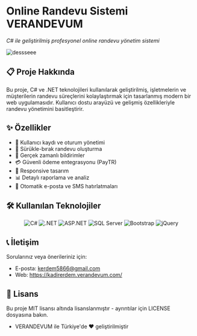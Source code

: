 # Online Randevu Sistemi VERANDEVUM

<p><i>C# ile geliştirilmiş profesyonel online randevu yönetim sistemi</i></p>

![dessseee](https://github.com/user-attachments/assets/d38d07e9-090a-49b9-815d-c8176a24687a)

## 📋 Proje Hakkında

Bu proje, C# ve .NET teknolojileri kullanılarak geliştirilmiş, işletmelerin ve müşterilerin randevu süreçlerini kolaylaştırmak için tasarlanmış modern bir web uygulamasıdır. Kullanıcı dostu arayüzü ve gelişmiş özellikleriyle randevu yönetimini basitleştirir.

## ✨ Özellikler

- 👤 Kullanıcı kaydı ve oturum yönetimi
- 📅 Sürükle-bırak randevu oluşturma
- 🔔 Gerçek zamanlı bildirimler
- 💳 Güvenli ödeme entegrasyonu (PayTR)
- 📱 Responsive tasarım
- 📊 Detaylı raporlama ve analiz
- 🔄 Otomatik e-posta ve SMS hatırlatmaları

## 🛠️ Kullanılan Teknolojiler

<div align="center">
  <img src="https://img.shields.io/badge/C%23-239120?style=for-the-badge&logo=c-sharp&logoColor=white" alt="C#"/>
  <img src="https://img.shields.io/badge/.NET-5C2D91?style=for-the-badge&logo=.net&logoColor=white" alt=".NET"/>
  <img src="https://img.shields.io/badge/ASP.NET-512BD4?style=for-the-badge&logo=dotnet&logoColor=white" alt="ASP.NET"/>
  <img src="https://img.shields.io/badge/SQL_Server-CC2927?style=for-the-badge&logo=microsoft-sql-server&logoColor=white" alt="SQL Server"/>
  <img src="https://img.shields.io/badge/Bootstrap-563D7C?style=for-the-badge&logo=bootstrap&logoColor=white" alt="Bootstrap"/>
  <img src="https://img.shields.io/badge/jQuery-0769AD?style=for-the-badge&logo=jquery&logoColor=white" alt="jQuery"/>
</div>

## 📞 İletişim
Sorularınız veya önerileriniz için:

- E-posta: kerdem5866@gmail.com
- Web: https://kadirerdem.verandevum.com/

## 📄 Lisans
Bu proje MIT lisansı altında lisanslanmıştır - ayrıntılar için LICENSE dosyasına bakın.

- VERANDEVUM ile Türkiye'de ❤️ geliştirilmiştir
